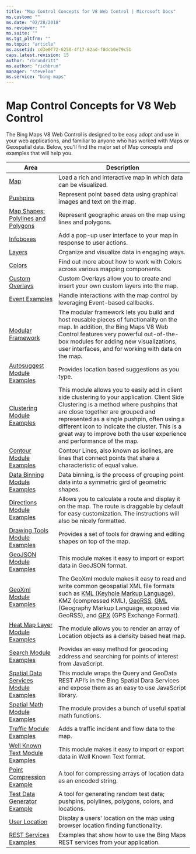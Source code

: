 ```yaml
---
title: "Map Control Concepts for V8 Web Control | Microsoft Docs"
ms.custom: ""
ms.date: "02/28/2018"
ms.reviewer: ""
ms.suite: ""
ms.tgt_pltfrm: ""
ms.topic: "article"
ms.assetid: cd3e0f72-6250-4f17-82ad-f0dcb0e79c5b
caps.latest.revision: 15
author: "rbrundritt"
ms.author: "richbrun"
manager: "stevelom"
ms.service: "bing-maps"
---
```


# Map Control Concepts for V8 Web Control

The Bing Maps V8 Web Control is designed to be easy adopt and use in your web applications, and familiar to anyone who has worked with Maps or Geospatial data.   Below, you'll find the major set of Map concepts and examples that will help you. 


| Area                               | Description       |
|------------------------------------|-------------------|
| [Map](map/index.md)                      | Load a rich and interactive map in which data can be visualized. |
| [Pushpins](pushpins/index.md)            | Represent point based data using graphical images and text on the map. |
| [Map Shapes: Polylines and Polygons](map-shapes-polylines-and-polygons/index.md) | Represent geographic areas on the map using lines and polygons. |
| [Infoboxes](infoboxes/index.md)          | Add a pop-up user interface to your map in response to user actions. |
| [Layers](layers/index.md)                | Organize and visualize data in engaging ways. |
| [Colors](colors.md) | Find out more about how to work with Colors across various mapping components. |
| [Custom Overlays](custom-overlays/index.md) | Custom Overlays allow you to create and insert your own custom layers into the map. |
| [Event Examples](event-examples/index.md) | Handle interactions with the map control by leveraging Event-based callbacks. |
| [Modular Framework](modular-framework/index.md) | The modular framework lets you build and host reusable pieces of functionality on the map.  In addition, the Bing Maps V8 Web Control features very powerful out-of-the-box modules for adding new visualizations, user interfaces, and for working with  data on the map. |
| [Autosuggest Module Examples](autosuggest-module-examples/index.md) | Provides location based suggestions as you type. |
| [Clustering Module Examples](clustering-module-examples/index.md) | This module allows you to easily add in client side clustering to your application. Client Side Clustering is a method where pushpins that are close together are grouped and represented as a single pushpin, often using a different icon to indicate the cluster. This is a great way to improve both the user experience and performance of the map.|
| [Contour Module Examples](contour-module-examples/index.md) | Contour Lines, also known as isolines, are lines that connect points that share a characteristic of equal value.  |
|[ Data Binning Module Examples](data-binning-module-examples/index.md) | Data binning, is the process of grouping point data into a symmetric gird of geometric shapes. |
| [Directions Module Examples](directions-module-examples/index.md) | Allows you to calculate a route and display it on the map. The route is draggable by default for easy customization. The instructions will also be nicely formatted.|
| [Drawing Tools Module Examples](drawing-tools-module-examples/index.md) | Provides a set of tools for drawing and editing shapes on top of the map. |
| [GeoJSON Module Examples](geojson-module-examples/index.md) | This module makes it easy to import or export data in GeoJSON format. |
| [GeoXml Module Examples](geoxml-module-examples/index.md)| The GeoXml module makes it easy to read and write common geospatial XML file formats such as [KML (Keyhole Markup Language),](https://en.wikipedia.org/wiki/Keyhole_Markup_Language) KMZ (compressed KML), [GeoRSS](https://en.wikipedia.org/wiki/GeoRSS), [GML](https://en.wikipedia.org/wiki/Geography_Markup_Language) (Geography Markup Language, exposed via GeoRSS), and [GPX](https://en.wikipedia.org/wiki/GPS_Exchange_Format) (GPS Exchange Format). |
| [Heat Map Layer Module Examples](heat-map-module-examples/index.md) | The module allows you to render an array of Location objects as a density based heat map. |
| [Search Module Examples](search-module-examples/index.md) | Provides an easy method for geocoding address and searching for points of interest from JavaScript. |
| [Spatial Data Services Module Examples](spatial-data-services-module-examples/index.md) | This module wraps the Query and GeoData REST API’s in the Bing Spatial Dara Services and expose them as an easy to use JavaScript library.  |
| [Spatial Math Module Examples](spatial-math-module-examples/index.md) | The module provides a bunch of useful spatial math functions. |
| [Traffic Module Examples](traffic-module-examples.md) | Adds a traffic incident and flow data to the map. |
| [Well Known Text Module Examples](well-known-text-examples/index.md) | This module makes it easy to import or export data in Well Known Text format. |
| [Point Compression Example](point-compression-example.md) | A tool for compressing arrays of location data as an encoded string.  
| [Test Data Generator Example](test-data-generator-example.md) | A tool for generating random test data; pushpins, polylines, polygons, colors, and locations.  |
| [User Location](user-location/index.md) | Display a users' location on the map using browser location finding functionality. |   
| [REST Services Examples](rest-services-examples/index.md) | Examples that show how to use the Bing Maps REST services from your application.